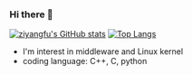 ### Hi there 👋
[![ziyangfu's GitHub stats](https://github-readme-stats.vercel.app/api?username=ziyangfu)](https://github.com/anuraghazra/github-readme-stats)
[![Top Langs](https://github-readme-stats.vercel.app/api/top-langs/?username=ziyangfu&layout=compact)](https://github.com/anuraghazra/github-readme-stats)

- I'm interest in middleware and Linux kernel
- coding language: C++, C, python

<!--
**ziyangfu/ziyangfu** is a ✨ _special_ ✨ repository because its `README.md` (this file) appears on your GitHub profile.

Here are some ideas to get you started:

- 🔭 I’m currently working on ...
- 🌱 I’m currently learning ...
- 👯 I’m looking to collaborate on ...
- 🤔 I’m looking for help with ...
- 💬 Ask me about ...
- 📫 How to reach me: ...
- 😄 Pronouns: ...
- ⚡ Fun fact: ...
-->

